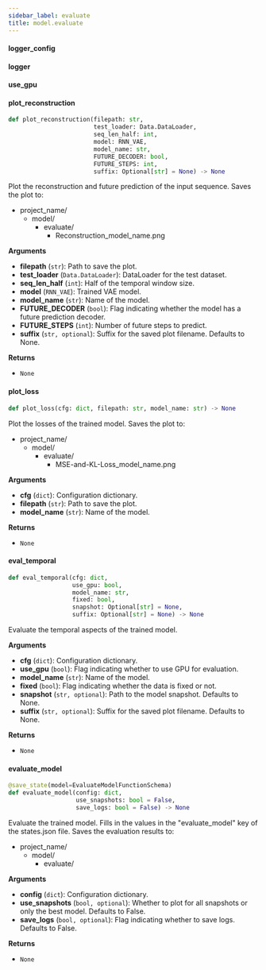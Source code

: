 ```yaml
---
sidebar_label: evaluate
title: model.evaluate
---
```


#### logger\_config

#### logger

#### use\_gpu

#### plot\_reconstruction

```python
def plot_reconstruction(filepath: str,
                        test_loader: Data.DataLoader,
                        seq_len_half: int,
                        model: RNN_VAE,
                        model_name: str,
                        FUTURE_DECODER: bool,
                        FUTURE_STEPS: int,
                        suffix: Optional[str] = None) -> None
```

Plot the reconstruction and future prediction of the input sequence.
Saves the plot to:
- project_name/
    - model/
        - evaluate/
            - Reconstruction_model_name.png

**Arguments**

* **filepath** (`str`): Path to save the plot.
* **test_loader** (`Data.DataLoader`): DataLoader for the test dataset.
* **seq_len_half** (`int`): Half of the temporal window size.
* **model** (`RNN_VAE`): Trained VAE model.
* **model_name** (`str`): Name of the model.
* **FUTURE_DECODER** (`bool`): Flag indicating whether the model has a future prediction decoder.
* **FUTURE_STEPS** (`int`): Number of future steps to predict.
* **suffix** (`str, optional`): Suffix for the saved plot filename. Defaults to None.

**Returns**

* `None`

#### plot\_loss

```python
def plot_loss(cfg: dict, filepath: str, model_name: str) -> None
```

Plot the losses of the trained model.
Saves the plot to:
- project_name/
    - model/
        - evaluate/
            - MSE-and-KL-Loss_model_name.png

**Arguments**

* **cfg** (`dict`): Configuration dictionary.
* **filepath** (`str`): Path to save the plot.
* **model_name** (`str`): Name of the model.

**Returns**

* `None`

#### eval\_temporal

```python
def eval_temporal(cfg: dict,
                  use_gpu: bool,
                  model_name: str,
                  fixed: bool,
                  snapshot: Optional[str] = None,
                  suffix: Optional[str] = None) -> None
```

Evaluate the temporal aspects of the trained model.

**Arguments**

* **cfg** (`dict`): Configuration dictionary.
* **use_gpu** (`bool`): Flag indicating whether to use GPU for evaluation.
* **model_name** (`str`): Name of the model.
* **fixed** (`bool`): Flag indicating whether the data is fixed or not.
* **snapshot** (`str, optional`): Path to the model snapshot. Defaults to None.
* **suffix** (`str, optional`): Suffix for the saved plot filename. Defaults to None.

**Returns**

* `None`

#### evaluate\_model

```python
@save_state(model=EvaluateModelFunctionSchema)
def evaluate_model(config: dict,
                   use_snapshots: bool = False,
                   save_logs: bool = False) -> None
```

Evaluate the trained model.
Fills in the values in the &quot;evaluate_model&quot; key of the states.json file.
Saves the evaluation results to:
- project_name/
    - model/
        - evaluate/

**Arguments**

* **config** (`dict`): Configuration dictionary.
* **use_snapshots** (`bool, optional`): Whether to plot for all snapshots or only the best model. Defaults to False.
* **save_logs** (`bool, optional`): Flag indicating whether to save logs. Defaults to False.

**Returns**

* `None`

